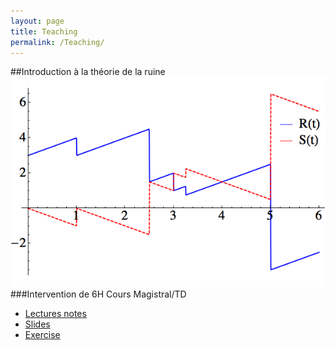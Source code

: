 ```yaml
---
layout: page
title: Teaching
permalink: /Teaching/
---
```


##Introduction à la théorie de la ruine
![RiskProcess](/Teaching/RiskReserveProcess.png "Risk Reserve process")
###Intervention de 6H Cours Magistral/TD

* [Lectures notes](/Teaching/SupportMiniCoursRuinTheory.pdf)
* [Slides](/Teaching/BeamerMiniCoursRuinTheory.pdf)
* [Exercise](/Teaching/ProblemePanjer.pdf)